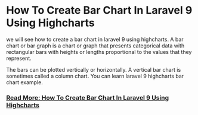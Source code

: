 # How To Create Bar Chart In Laravel 9 Using Highcharts

we will see how to create a bar chart in laravel 9 using highcharts. A bar chart or bar graph is a chart or graph that presents categorical data with rectangular bars with heights or lengths proportional to the values that they represent.

The bars can be plotted vertically or horizontally. A vertical bar chart is sometimes called a column chart. You can learn laravel 9 highcharts bar chart example.

### [Read More: How To Create Bar Chart In Laravel 9 Using Highcharts](https://websolutionstuff.com/post/how-to-create-bar-chart-in-laravel-9-using-highcharts)
